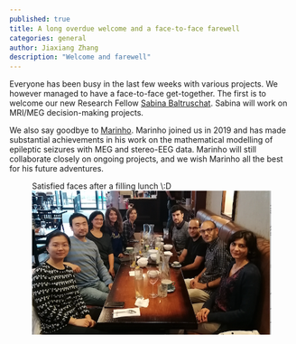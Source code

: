 ```yaml
---
published: true
title: A long overdue welcome and a face-to-face farewell
categories: general
author: Jiaxiang Zhang
description: "Welcome and farewell"
---
```


Everyone has been busy in the last few weeks with various projects. We however managed to have a face-to-face get-together. The first is to welcome our new Research Fellow [Sabina Baltruschat](/people/sabina_baltruschat). Sabina will work on MRI/MEG decision-making projects.

We also say goodbye to [Marinho](http://malopes.yolasite.com). Marinho joined us in 2019 and has made substantial achievements in his work on the mathematical modelling of epileptic seizures with MEG and stereo-EEG data. Marinho will still collaborate closely on ongoing projects, and we wish Marinho all the best for his future adventures.

<figure class="center">
    <figcaption>Satisfied faces after a filling lunch \:D</figcaption>
    <a href="/images/photo/2021Lunch.png"><img src="/images/photo/2021Lunch.png" alt=""></a>
</figure>